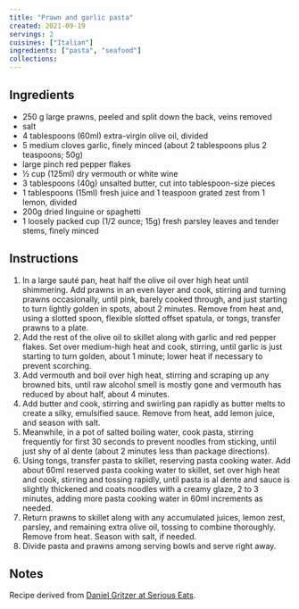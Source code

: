 ```yaml
---
title: "Prawn and garlic pasta"
created: 2021-09-19
servings: 2
cuisines: ["Italian"]
ingredients: ["pasta", "seafood"]
collections:
---
```


## Ingredients

- 250 g large prawns, peeled and split down the back, veins removed
- salt
- 4 tablespoons (60ml) extra-virgin olive oil, divided
- 5 medium cloves garlic, finely minced (about 2 tablespoons plus 2 teaspoons; 50g)
- large pinch red pepper flakes
- ½ cup (125ml) dry vermouth or white wine
- 3 tablespoons (40g) unsalted butter, cut into tablespoon-size pieces
- 1 tablespoons (15ml) fresh juice and 1 teaspoon grated zest from 1 lemon, divided
- 200g dried linguine or spaghetti
- 1 loosely packed cup (1/2 ounce; 15g) fresh parsley leaves and tender stems, finely minced

## Instructions

1. In a large sauté pan, heat half the olive oil over high heat until shimmering. Add prawns in an even layer and cook, stirring and turning prawns occasionally, until pink, barely cooked through, and just starting to turn lightly golden in spots, about 2 minutes. Remove from heat and, using a slotted spoon, flexible slotted offset spatula, or tongs, transfer prawns to a plate.
2. Add the rest of the olive oil to skillet along with garlic and red pepper flakes. Set over medium-high heat and cook, stirring, until garlic is just starting to turn golden, about 1 minute; lower heat if necessary to prevent scorching.
3. Add vermouth and boil over high heat, stirring and scraping up any browned bits, until raw alcohol smell is mostly gone and vermouth has reduced by about half, about 4 minutes.
4. Add butter and cook, stirring and swirling pan rapidly as butter melts to create a silky, emulsified sauce. Remove from heat, add lemon juice, and season with salt.
5. Meanwhile, in a pot of salted boiling water, cook pasta, stirring frequently for first 30 seconds to prevent noodles from sticking, until just shy of al dente (about 2 minutes less than package directions).
6. Using tongs, transfer pasta to skillet, reserving pasta cooking water. Add about 60ml reserved pasta cooking water to skillet, set over high heat and cook, stirring and tossing rapidly, until pasta is al dente and sauce is slightly thickened and coats noodles with a creamy glaze, 2 to 3 minutes, adding more pasta cooking water in 60ml increments as needed.
7. Return prawns to skillet along with any accumulated juices, lemon zest, parsley, and remaining extra olive oil, tossing to combine thoroughly. Remove from heat. Season with salt, if needed.
8. Divide pasta and prawns among serving bowls and serve right away.

## Notes

Recipe derived from [Daniel Gritzer at Serious Eats](https://www.seriouseats.com/shrimp-scampi-pasta).
